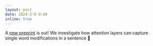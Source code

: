 ```yaml
---
layout: post
date: 2024-2-6 9:00
inline: true
---
```


A [new preprint](https://arxiv.org/abs/2402.02969) is out! We investigate how attention layers can capture single word modifications in a sentence :memo:
